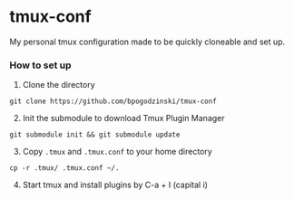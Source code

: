 # tmux-conf
My personal tmux configuration made to be quickly cloneable and set up.

### How to set up

1. Clone the directory 

`git clone https://github.com/bpogodzinski/tmux-conf`

2. Init the submodule to download Tmux Plugin Manager

`git submodule init && git submodule update`

3. Copy `.tmux` and `.tmux.conf` to your home directory

`cp -r .tmux/ .tmux.conf ~/.`

4. Start tmux and install plugins by C-a + I (capital i)

